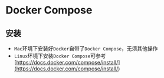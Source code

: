 # Docker Compose

## 安装

- `Mac`环境下安装好`Docker`自带了`Docker Compose`，无须其他操作
- `Linux`环境下安装`Docker Compose`可参考[https://docs.docker.com/compose/install/](<https://docs.docker.com/compose/install/>)

